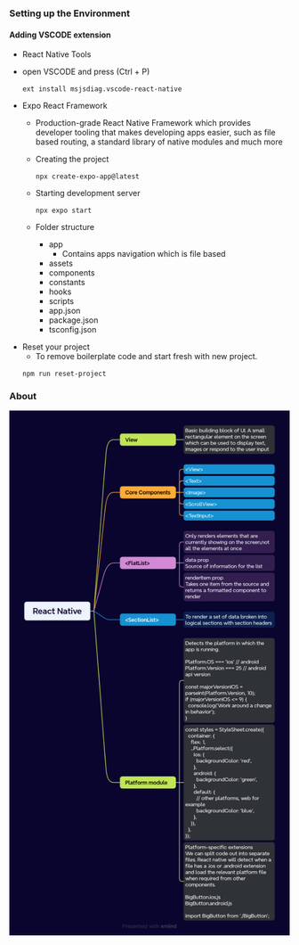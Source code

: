 ### Setting up the Environment

#### Adding VSCODE extension

* React Native Tools

* open VSCODE and press (Ctrl + P)

    ```
    ext install msjsdiag.vscode-react-native
    ```
* Expo React Framework

  - Production-grade React Native Framework which provides developer tooling that makes developing apps easier, such as file based routing, a standard library of native modules and much more

  - Creating the project

    ```
    npx create-expo-app@latest
    ```
  - Starting development server

    ```
    npx expo start
    ```

  - Folder structure

    - app
        - Contains apps navigation which is file based
    - assets
    - components
    - constants
    - hooks
    - scripts
    - app.json
    - package.json
    - tsconfig.json

- Reset your project
    - To remove boilerplate code and start fresh with new project.
    ```
    npm run reset-project
    ```

### About

<img src="./ReactNative.png">